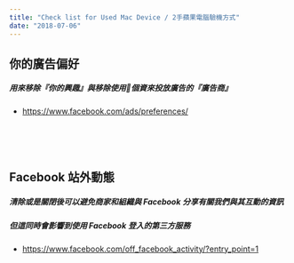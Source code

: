 ```yaml
---
title: "Check list for Used Mac Device / 2手蘋果電腦驗機方式"
date: "2018-07-06"
---
```


## 你的廣告偏好 
##### 用來移除『你的興趣』與移除使用個資來投放廣告的『廣告商』
* https://www.facebook.com/ads/preferences/

</br>
</br>
</br>

## Facebook 站外動態
##### 清除或是關閉後可以避免商家和組織與 Facebook 分享有關我們與其互動的資訊
##### 但這同時會影響到使用 Facebook 登入的第三方服務
* https://www.facebook.com/off_facebook_activity/?entry_point=1

